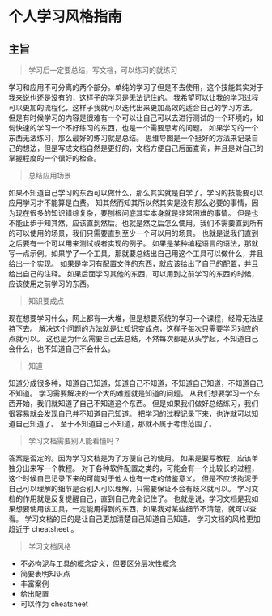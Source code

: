 # 个人学习风格指南

## 主旨

> 学习后一定要总结，写文档，可以练习的就练习

学习和应用不可分离的两个部分。单纯的学习了但是不去使用，这个技能其实对于我来说也还是没有的，这样子的学习是无法记住的。
我希望可以让我的学习过程可以更加的流程化，这样子我就可以迭代出来更加高效的适合自己的学习方法。
但是有时候学习的内容是很难有一个可以让自己可以去进行测试的一个环境的，如何快速的学习一个不好练习的东西，也是一个需要思考的问题。
如果学习的一个东西无法练习，那么最好的练习就是总结。
思维导图是一个挺好的方法来记录自己的想法，但是写成文档自然是更好的，文档方便自己后面查询，并且是对自己的掌握程度的一个很好的检查。

> 总结应用场景

如果不知道自己学习的东西可以做什么，那么其实就是白学了。学习的技能要可以应用学习才不能算是白费。
知其然而知其所以然其实是没有那么必要的事情，因为现在很多的知识错综复杂，要刨根问底其实本身就是非常困难的事情。
但是也不能止步于知其然，应该直到然后。也就是然之后怎么使用，我们不需要直到所有的可以使用的场景，我们只需要直到至少一个可以用的场景。
也就是说我们直到之后要有一个可以用来测试或者实现的例子。
如果是某种编程语言的语法，那就写一点示例。如果学了一个工具，那就要总结出自己用这个工具可以做什么，并且给出一个实现。
如果是学习有配置文件的东西，就应该给出了自己的配置，并且给出自己的注释。
如果后面学习其他的东西，可以用到之前学习的东西的时候，应该使用之前学习的东西。

> 知识要成点

现在想要学习什么，网上都有一大堆，但是想要系统的学习一个课程，经常无法坚持下去。
解决这个问题的方法就是让知识变成点，这样子每次只需要学习对应的点就可以。
这也是为什么需要自己去总结，不然每次都是从头学起，不知道自己会什么，也不知道自己不会什么。

> 知道

知道分成很多种，知道自己知道，知道自己不知道，不知道自己知道，不知道自己不知道。
学习需要解决的一个大的难题就是知道的问题。
从我们想要学习一个东西开始，我们就知道了自己不知道这个东西。
但是如果我们做好总结练习，我们很容易就会发现自己并不知道自己知道。
把学习的过程记录下来，也许就可以知道自己知道了。
至于不知道自己不知道，那就不属于考虑范围了。

> 学习文档需要别人能看懂吗？

答案是否定的。因为学习文档是为了方便自己的使用。
如果是要写教程，应该单独分出来写一个教程。
对于各种软件配置之类的，可能会有一个比较长的过程，这个时候自己记录下来的可能对于他人也有一定的借鉴意义。
但是不应该拘泥于自己可以理解的细节是否别人可以理解，只需要保证不会有歧义就可以。
学习文档的作用就是反复提醒自己，直到自己完全记住了。
也就是说，学习文档是我如果想要使用该工具，一定能用得到的东西，如果我对某些细节不清楚，就可以查看。
学习文档的目的是让自己更加清楚自己知道自己知道。
学习文档的风格更加趋近于 cheatsheet 。

> 学习文档风格

- 不必拘泥与工具的概念定义，但要区分层次性概念
- 简要表明知识点
- 丰富案例
- 给出配置
- 可以作为 cheatsheet
